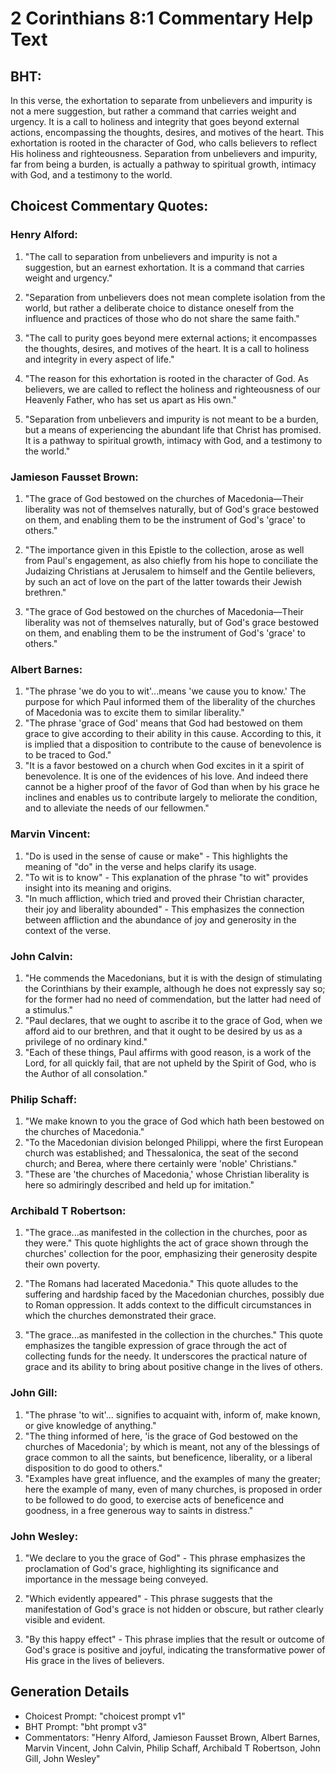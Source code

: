 # 2 Corinthians 8:1 Commentary Help Text

## BHT:
In this verse, the exhortation to separate from unbelievers and impurity is not a mere suggestion, but rather a command that carries weight and urgency. It is a call to holiness and integrity that goes beyond external actions, encompassing the thoughts, desires, and motives of the heart. This exhortation is rooted in the character of God, who calls believers to reflect His holiness and righteousness. Separation from unbelievers and impurity, far from being a burden, is actually a pathway to spiritual growth, intimacy with God, and a testimony to the world.

## Choicest Commentary Quotes:
### Henry Alford:
1. "The call to separation from unbelievers and impurity is not a suggestion, but an earnest exhortation. It is a command that carries weight and urgency."

2. "Separation from unbelievers does not mean complete isolation from the world, but rather a deliberate choice to distance oneself from the influence and practices of those who do not share the same faith."

3. "The call to purity goes beyond mere external actions; it encompasses the thoughts, desires, and motives of the heart. It is a call to holiness and integrity in every aspect of life."

4. "The reason for this exhortation is rooted in the character of God. As believers, we are called to reflect the holiness and righteousness of our Heavenly Father, who has set us apart as His own."

5. "Separation from unbelievers and impurity is not meant to be a burden, but a means of experiencing the abundant life that Christ has promised. It is a pathway to spiritual growth, intimacy with God, and a testimony to the world."

### Jamieson Fausset Brown:
1. "The grace of God bestowed on the churches of Macedonia—Their liberality was not of themselves naturally, but of God's grace bestowed on them, and enabling them to be the instrument of God's 'grace' to others." 

2. "The importance given in this Epistle to the collection, arose as well from Paul's engagement, as also chiefly from his hope to conciliate the Judaizing Christians at Jerusalem to himself and the Gentile believers, by such an act of love on the part of the latter towards their Jewish brethren." 

3. "The grace of God bestowed on the churches of Macedonia—Their liberality was not of themselves naturally, but of God's grace bestowed on them, and enabling them to be the instrument of God's 'grace' to others."

### Albert Barnes:
1. "The phrase 'we do you to wit'...means 'we cause you to know.' The purpose for which Paul informed them of the liberality of the churches of Macedonia was to excite them to similar liberality."
2. "The phrase 'grace of God' means that God had bestowed on them grace to give according to their ability in this cause. According to this, it is implied that a disposition to contribute to the cause of benevolence is to be traced to God."
3. "It is a favor bestowed on a church when God excites in it a spirit of benevolence. It is one of the evidences of his love. And indeed there cannot be a higher proof of the favor of God than when by his grace he inclines and enables us to contribute largely to meliorate the condition, and to alleviate the needs of our fellowmen."

### Marvin Vincent:
1. "Do is used in the sense of cause or make" - This highlights the meaning of "do" in the verse and helps clarify its usage.
2. "To wit is to know" - This explanation of the phrase "to wit" provides insight into its meaning and origins.
3. "In much affliction, which tried and proved their Christian character, their joy and liberality abounded" - This emphasizes the connection between affliction and the abundance of joy and generosity in the context of the verse.

### John Calvin:
1. "He commends the Macedonians, but it is with the design of stimulating the Corinthians by their example, although he does not expressly say so; for the former had no need of commendation, but the latter had need of a stimulus."
2. "Paul declares, that we ought to ascribe it to the grace of God, when we afford aid to our brethren, and that it ought to be desired by us as a privilege of no ordinary kind."
3. "Each of these things, Paul affirms with good reason, is a work of the Lord, for all quickly fail, that are not upheld by the Spirit of God, who is the Author of all consolation."

### Philip Schaff:
1. "We make known to you the grace of God which hath been bestowed on the churches of Macedonia." 
2. "To the Macedonian division belonged Philippi, where the first European church was established; and Thessalonica, the seat of the second church; and Berea, where there certainly were 'noble' Christians." 
3. "These are 'the churches of Macedonia,' whose Christian liberality is here so admiringly described and held up for imitation."

### Archibald T Robertson:
1. "The grace...as manifested in the collection in the churches, poor as they were." This quote highlights the act of grace shown through the churches' collection for the poor, emphasizing their generosity despite their own poverty.

2. "The Romans had lacerated Macedonia." This quote alludes to the suffering and hardship faced by the Macedonian churches, possibly due to Roman oppression. It adds context to the difficult circumstances in which the churches demonstrated their grace.

3. "The grace...as manifested in the collection in the churches." This quote emphasizes the tangible expression of grace through the act of collecting funds for the needy. It underscores the practical nature of grace and its ability to bring about positive change in the lives of others.

### John Gill:
1. "The phrase 'to wit'... signifies to acquaint with, inform of, make known, or give knowledge of anything."
2. "The thing informed of here, 'is the grace of God bestowed on the churches of Macedonia'; by which is meant, not any of the blessings of grace common to all the saints, but beneficence, liberality, or a liberal disposition to do good to others."
3. "Examples have great influence, and the examples of many the greater; here the example of many, even of many churches, is proposed in order to be followed to do good, to exercise acts of beneficence and goodness, in a free generous way to saints in distress."

### John Wesley:
1. "We declare to you the grace of God" - This phrase emphasizes the proclamation of God's grace, highlighting its significance and importance in the message being conveyed.

2. "Which evidently appeared" - This phrase suggests that the manifestation of God's grace is not hidden or obscure, but rather clearly visible and evident.

3. "By this happy effect" - This phrase implies that the result or outcome of God's grace is positive and joyful, indicating the transformative power of His grace in the lives of believers.


## Generation Details
- Choicest Prompt: "choicest prompt v1"
- BHT Prompt: "bht prompt v3"
- Commentators: "Henry Alford, Jamieson Fausset Brown, Albert Barnes, Marvin Vincent, John Calvin, Philip Schaff, Archibald T Robertson, John Gill, John Wesley"
